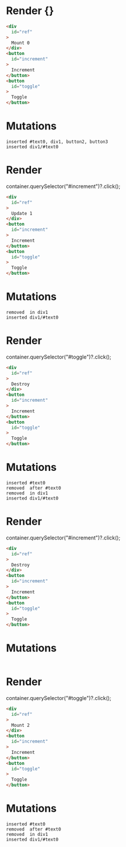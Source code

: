 # Render {}
```html
<div
  id="ref"
>
  Mount 0
</div>
<button
  id="increment"
>
  Increment
</button>
<button
  id="toggle"
>
  Toggle
</button>
```

# Mutations
```
inserted #text0, div1, button2, button3
inserted div1/#text0
```


# Render 
container.querySelector("#increment")?.click();

```html
<div
  id="ref"
>
  Update 1
</div>
<button
  id="increment"
>
  Increment
</button>
<button
  id="toggle"
>
  Toggle
</button>
```

# Mutations
```
removed  in div1
inserted div1/#text0
```


# Render 
container.querySelector("#toggle")?.click();

```html
<div
  id="ref"
>
  Destroy
</div>
<button
  id="increment"
>
  Increment
</button>
<button
  id="toggle"
>
  Toggle
</button>
```

# Mutations
```
inserted #text0
removed  after #text0
removed  in div1
inserted div1/#text0
```


# Render 
container.querySelector("#increment")?.click();

```html
<div
  id="ref"
>
  Destroy
</div>
<button
  id="increment"
>
  Increment
</button>
<button
  id="toggle"
>
  Toggle
</button>
```

# Mutations
```

```


# Render 
container.querySelector("#toggle")?.click();

```html
<div
  id="ref"
>
  Mount 2
</div>
<button
  id="increment"
>
  Increment
</button>
<button
  id="toggle"
>
  Toggle
</button>
```

# Mutations
```
inserted #text0
removed  after #text0
removed  in div1
inserted div1/#text0
```